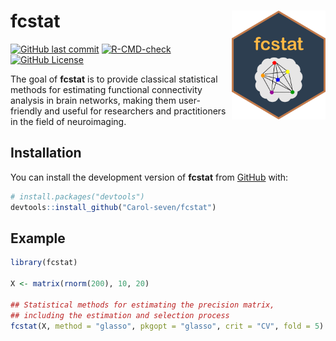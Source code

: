 # fcstat <img src="man/figure/logo.png" align="right" alt="" width="150"/>


[![GitHub last commit](https://img.shields.io/github/last-commit/Carol-seven/fcstat)](https://github.com/Carol-seven/fcstat/commits/master)
[![R-CMD-check](https://github.com/Carol-seven/fcstat/actions/workflows/R-CMD-check.yaml/badge.svg)](https://github.com/Carol-seven/fcstat/actions/workflows/R-CMD-check.yaml)
[![GitHub License](https://img.shields.io/github/license/Carol-seven/fcstat?color=blue)](https://github.com/Carol-seven/fcstat/blob/master/LICENSE.md)


The goal of **fcstat** is to provide classical statistical methods for estimating
functional connectivity analysis in brain networks, making them user-friendly
and useful for researchers and practitioners in the field of neuroimaging.


## Installation

You can install the development version of **fcstat** from
[GitHub](https://github.com/) with:

``` r
# install.packages("devtools")
devtools::install_github("Carol-seven/fcstat")
```


## Example

``` r
library(fcstat)

X <- matrix(rnorm(200), 10, 20)

## Statistical methods for estimating the precision matrix,
## including the estimation and selection process
fcstat(X, method = "glasso", pkgopt = "glasso", crit = "CV", fold = 5)
```
